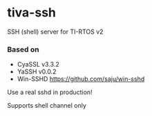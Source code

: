 # tiva-ssh
SSH (shell) server for TI-RTOS v2

### Based on

- CyaSSL v3.3.2
- YaSSH v0.0.2
- Win-SSHD    https://github.com/saju/win-sshd

Use a real sshd in production!

Supports shell channel only
